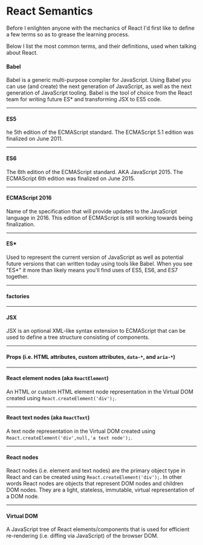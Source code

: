 # React Semantics

Before I enlighten anyone with the mechanics of React I'd first like to define a few terms so as to grease the learning process. 

Below I list the most common terms, and their definitions, used when talking about React.

#### Babel
Babel is a generic multi-purpose compiler for JavaScript. Using Babel you can use (and create) the next generation of JavaScript, as well as the next generation of JavaScript tooling. Babel is the tool of choice from the React team for writing future ES* and transforming JSX to ES5 code.

***

#### ES5
he 5th edition of the ECMAScript standard. The ECMAScript 5.1 edition was finalized on June 2011.

***

#### ES6
The 6th edition of the ECMAScript standard. AKA JavaScript 2015. The ECMAScript 6th edition was finalized on June 2015.

***

#### ECMAScript 2016
Name of the specification that will provide updates to the JavaScript language in 2016. This edition of ECMAScript is still working towards being finalization.

***

#### ES\*
Used to represent the current version of JavaScript as well as potential future versions that can written today using tools like Babel. When you see "ES*" it more than likely means you'll find uses of ES5, ES6, and ES7 together.

***

#### factories


***

#### JSX
JSX is an optional XML-like syntax extension to ECMAScript that can be used to define a tree structure consisting of components.

***

#### Props (i.e. HTML attributes, custom attributes, `data-*`, and `aria-*`)


***

#### React element nodes (aka `ReactElement`)

An HTML or custom HTML element node representation in the Virtual DOM created using `React.createElement('div');`.

***

#### React text nodes (aka `ReactText`)
A text node representation in the Virtual DOM created using `React.createElement('div',null,'a text node');`.

***

#### React nodes
React nodes (i.e. element and text nodes) are the primary object type in React and can be created using `React.createElement('div');`. In other words React nodes are objects that represent DOM nodes and children DOM nodes. They are a light, stateless, immutable, virtual representation of a DOM node.

***

#### Virtual DOM
A JavaScript tree of React elements/components that is used for efficient re-rendering (i.e. diffing via JavaScript) of the browser DOM.









